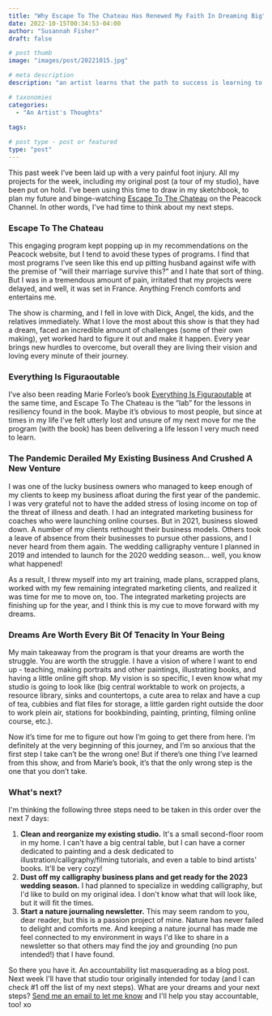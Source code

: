 ```yaml
---
title: "Why Escape To The Chateau Has Renewed My Faith In Dreaming Big"
date: 2022-10-15T00:34:53-04:00
author: "Susannah Fisher"
draft: false

# post thumb
image: "images/post/20221015.jpg"

# meta description
description: "an artist learns that the path to success is learning to master the act of bouncing back and remaining flexible"

# taxonomies
categories:
  - "An Artist's Thoughts"
  
tags:

# post type - post or featured
type: "post"
---
```


This past week I’ve been laid up with a very painful foot injury. All my projects for the week, including my original post (a tour of my studio), have been put on hold. I’ve been using this time to draw in my sketchbook, to plan my future and binge-watching <a href="https://thechateau.tv/" target=”_blank”>Escape To The Chateau</a> on the Peacock Channel. In other words, I've had time to think about my next steps.

<!--more-->

### Escape To The Chateau
This engaging program kept popping up in my recommendations on the Peacock website, but I tend to avoid these types of programs. I find that most programs I’ve seen like this end up pitting husband against wife with the premise of “will their marriage survive this?” and I hate that sort of thing. But I was in a tremendous amount of pain, irritated that my projects were delayed, and well, it was set in France. Anything French comforts and entertains me.

The show is charming, and I fell in love with Dick, Angel, the kids, and the relatives immediately. What I love the most about this show is that they had a dream, faced an incredible amount of challenges (some of their own making), yet worked hard to figure it out and make it happen. Every year brings new hurdles to overcome, but overall they are living their vision and loving every minute of their journey.

### Everything Is Figuraoutable
I’ve also been reading Marie Forleo’s book <a href="https://www.penguinrandomhouse.com/books/567276/everything-is-figureoutable-by-marie-forleo/" target=”_blank”>Everything Is Figuraoutable</a> at the same time, and Escape To The Chateau is the “lab” for the lessons in resiliency found in the book. Maybe it’s obvious to most people, but since at times in my life I’ve felt utterly lost and unsure of my next move for me the program (with the book) has been delivering a life lesson I very much need to learn.

### The Pandemic Derailed My Existing Business And Crushed A New Venture
I was one of the lucky business owners who managed to keep enough of my clients to keep my business afloat during the first year of the pandemic. I was very grateful not to have the added stress of losing income on top of the threat of illness and death. I had an integrated marketing business for coaches who were launching online courses. But in 2021, business slowed down. A number of my clients rethought their business models. Others took a leave of absence from their businesses to pursue other passions, and I never heard from them again. The wedding calligraphy venture I planned in 2019 and intended to launch for the 2020 wedding season… well, you know what happened!

As a result, I threw myself into my art training, made plans, scrapped plans, worked with my few remaining integrated marketing clients, and realized it was time for me to move on, too. The integrated marketing projects are finishing up for the year, and I think this is my cue to move forward with my dreams.
### Dreams Are Worth Every Bit Of Tenacity In Your Being
My main takeaway from the program is that your dreams are worth the struggle. You are worth the struggle. I have a vision of where I want to end up - teaching, making portraits and other paintings, illustrating books, and having a little online gift shop. My vision is so specific, I even know what my studio is going to look like (big central worktable to work on projects, a resource library, sinks and countertops, a cute area to relax and have a cup of tea, cubbies and flat files for storage, a little garden right outside the door to work plein air, stations for bookbinding, painting, printing, filming online course, etc.).

Now it’s time for me to figure out how I’m going to get there from here. I’m definitely at the very beginning of this journey, and I’m so anxious that the first step I take can’t be the wrong one! But if there’s one thing I’ve learned from this show, and from Marie’s book, it’s that the only wrong step is the one that you don’t take.
### What's next?
I'm thinking the following three steps need to be taken in this order over the next 7 days:
1. **Clean and reorganize my existing studio.** It's a small second-floor room in my home. I can't have a big central table, but I can have a corner dedicated to painting and a desk dedicated to illustration/calligraphy/filming tutorials, and even a table to bind artists' books. It'll be very cozy!
2. **Dust off my calligraphy business plans and get ready for the 2023 wedding season.** I had planned to specialize in wedding calligraphy, but I'd like to build on my original idea. I don't know what that will look like, but it will fit the times.
3. **Start a nature journaling newsletter.** This may seem random to you, dear reader, but this is a passion project of mine. Nature has never failed to delight and comforts me. And keeping a nature journal has made me feel connected to my environment in ways I'd like to share in a newsletter so that others may find the joy and grounding (no pun intended!) that I have found.

So there you have it. An accountability list masquerading as a blog post. Next week I'll have that studio tour originally intended for today (and I can check #1 off the list of my next steps). What are your dreams and your next steps? [Send me an email to let me know](mailto:info@susannahfisher.art) and I'll help you stay accountable, too! xo






